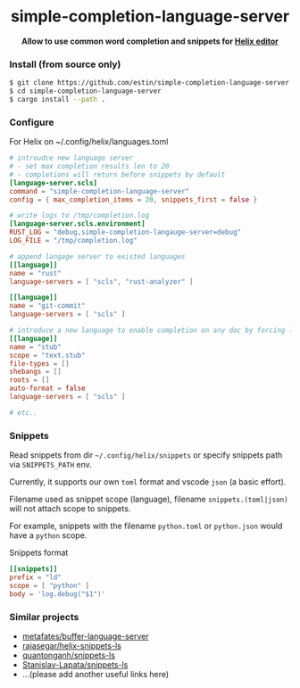 <div align="center">
  <p><h1>simple-completion-language-server</h1> </p>
  <p><strong>Allow to use common word completion and snippets for <a href="https://helix-editor.com/">Helix editor</a></strong></p>
  <p></p>
</div>

### Install (from source only)

```bash
$ git clone https://github.com/estin/simple-completion-language-server.git
$ cd simple-completion-language-server
$ cargo install --path .
```

### Configure

For Helix on ~/.config/helix/languages.toml

```toml
# introudce new language server
# - set max completion results len to 20
# - completions will return before snippets by default
[language-server.scls]
command = "simple-completion-language-server"
config = { max_completion_items = 20, snippets_first = false }

# write logs to /tmp/completion.log
[language-server.scls.environment]
RUST_LOG = "debug,simple-completion-langauge-server=debug"
LOG_FILE = "/tmp/completion.log"

# append langage server to existed languages
[[language]]
name = "rust"
language-servers = [ "scls", "rust-analyzer" ]

[[language]]
name = "git-commit"
language-servers = [ "scls" ]

# introduce a new language to enable completion on any doc by forcing language with :set-language stub
[[language]]
name = "stub"
scope = "text.stub"
file-types = []
shebangs = []
roots = []
auto-format = false
language-servers = [ "scls" ]

# etc..
```

### Snippets

Read snippets from dir `~/.config/helix/snippets` or specify snippets path via `SNIPPETS_PATH` env.

Currently, it supports our own `toml` format and vscode `json` (a basic effort).

Filename used as snippet scope (language), filename `snippets.(toml|json)` will not attach scope to snippets.

For example, snippets with the filename `python.toml` or `python.json` would have a `python` scope.

Snippets format

```toml
[[snippets]]
prefix = "ld"
scope = [ "python" ]
body = 'log.debug("$1")'
```


### Similar projects

- [metafates/buffer-language-server](https://github.com/metafates/buffer-language-server)
- [rajasegar/helix-snippets-ls](https://github.com/rajasegar/helix-snippets-ls)
- [quantonganh/snippets-ls](https://github.com/quantonganh/snippets-ls)
- [Stanislav-Lapata/snippets-ls](https://github.com/Stanislav-Lapata/snippets-ls)
- ...(please add another useful links here)
